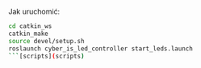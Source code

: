 Jak uruchomić:
```bash
cd catkin_ws
catkin_make
source devel/setup.sh
roslaunch cyber_is_led_controller start_leds.launch 
```[scripts](scripts)